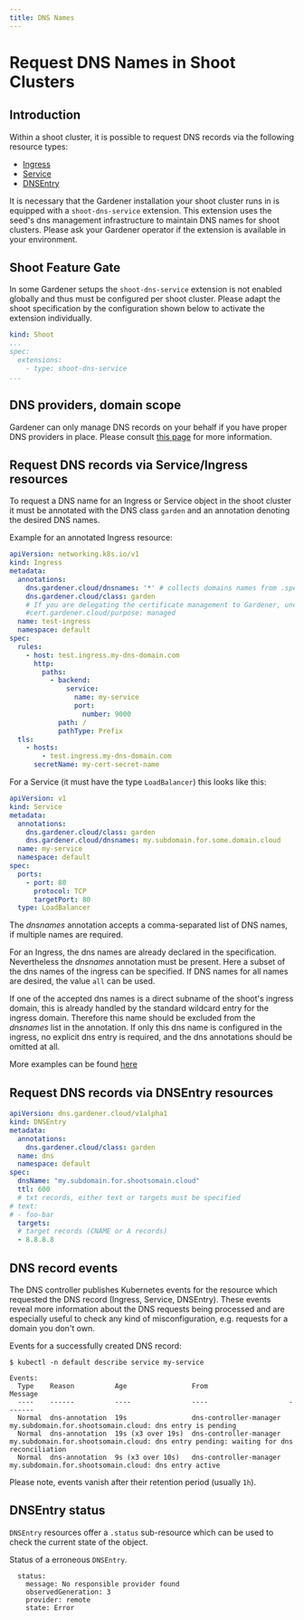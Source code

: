 ```yaml
---
title: DNS Names
---
```


# Request DNS Names in Shoot Clusters

## Introduction
Within a shoot cluster, it is possible to request DNS records via the following resource types:
- [Ingress](https://kubernetes.io/docs/concepts/services-networking/ingress/)
- [Service](https://kubernetes.io/docs/concepts/services-networking/service/)
- [DNSEntry](https://github.com/gardener/external-dns-management/blob/master/README.md#the-model)

It is necessary that the Gardener installation your shoot cluster runs in is equipped with a `shoot-dns-service` extension. This extension uses the seed's dns management infrastructure to maintain DNS names for shoot clusters. Please ask your Gardener operator if the extension is available in your environment.

## Shoot Feature Gate

In some Gardener setups the `shoot-dns-service` extension is not enabled globally and thus must be configured per shoot cluster. Please adapt the shoot specification by the configuration shown below to activate the extension individually.

```yaml
kind: Shoot
...
spec:
  extensions:
    - type: shoot-dns-service
...
```

## DNS providers, domain scope

Gardener can only manage DNS records on your behalf if you have proper DNS providers in place. Please consult [this page](./dns_providers.md) for more information.

## Request DNS records via Service/Ingress resources

To request a DNS name for an Ingress or Service object in the shoot cluster
it must be annotated with the DNS class `garden` and an annotation denoting
the desired DNS names.

Example for an annotated Ingress resource:

```yaml
apiVersion: networking.k8s.io/v1
kind: Ingress
metadata:
  annotations:
    dns.gardener.cloud/dnsnames: '*' # collects domains names from .spec.rules[].host
    dns.gardener.cloud/class: garden
    # If you are delegating the certificate management to Gardener, uncomment the following line
    #cert.gardener.cloud/purpose: managed
  name: test-ingress
  namespace: default
spec:
  rules:
    - host: test.ingress.my-dns-domain.com
      http:
        paths:
          - backend:
              service:
                name: my-service
                port:
                  number: 9000
            path: /
            pathType: Prefix
  tls:
    - hosts:
        - test.ingress.my-dns-domain.com
      secretName: my-cert-secret-name
```

For a Service (it must have the type `LoadBalancer`) this looks like this:

```yaml
apiVersion: v1
kind: Service
metadata:
  annotations:
    dns.gardener.cloud/class: garden
    dns.gardener.cloud/dnsnames: my.subdomain.for.some.domain.cloud
  name: my-service
  namespace: default
spec:
  ports:
    - port: 80
      protocol: TCP
      targetPort: 80
  type: LoadBalancer
```

The *dnsnames* annotation accepts a comma-separated list of DNS names, if
multiple names are required.

For an Ingress, the dns names are already declared in the specification.
Nevertheless the *dnsnames* annotation must be present. Here a subset of the 
dns names of the ingress can be specified. If DNS names for all names are
desired, the value `all` can be used.

If one of the accepted dns names is a direct subname of the shoot's ingress
domain, this is already handled by the standard wildcard entry for the ingress
domain. Therefore this name should be excluded from the *dnsnames* list in the
annotation. If only this dns name is configured in the ingress, no explicit 
dns entry is required, and the dns annotations should be omitted at all.

More examples can be found [here](https://github.com/gardener/external-dns-management/blob/master/examples/)

## Request DNS records via DNSEntry resources

```yaml
apiVersion: dns.gardener.cloud/v1alpha1
kind: DNSEntry
metadata:
  annotations:
    dns.gardener.cloud/class: garden
  name: dns
  namespace: default
spec:
  dnsName: "my.subdomain.for.shootsomain.cloud"
  ttl: 600
  # txt records, either text or targets must be specified
# text:
# - foo-bar
  targets:
  # target records (CNAME or A records)
  - 8.8.8.8
```

## DNS record events

The DNS controller publishes Kubernetes events for the resource which requested the DNS record (Ingress, Service, DNSEntry). These events reveal more information about the DNS requests being processed and are especially useful to check any kind of misconfiguration, e.g. requests for a domain you don't own.

Events for a successfully created DNS record:
```
$ kubectl -n default describe service my-service

Events:
  Type    Reason          Age                From                    Message
  ----    ------          ----               ----                    -------
  Normal  dns-annotation  19s                dns-controller-manager  my.subdomain.for.shootsomain.cloud: dns entry is pending
  Normal  dns-annotation  19s (x3 over 19s)  dns-controller-manager  my.subdomain.for.shootsomain.cloud: dns entry pending: waiting for dns reconciliation
  Normal  dns-annotation  9s (x3 over 10s)   dns-controller-manager  my.subdomain.for.shootsomain.cloud: dns entry active
```

Please note, events vanish after their retention period (usually `1h`).

## DNSEntry status

`DNSEntry` resources offer a `.status` sub-resource which can be used to check the current state of the object.

Status of a erroneous `DNSEntry`.
```
  status:
    message: No responsible provider found
    observedGeneration: 3
    provider: remote
    state: Error
```
